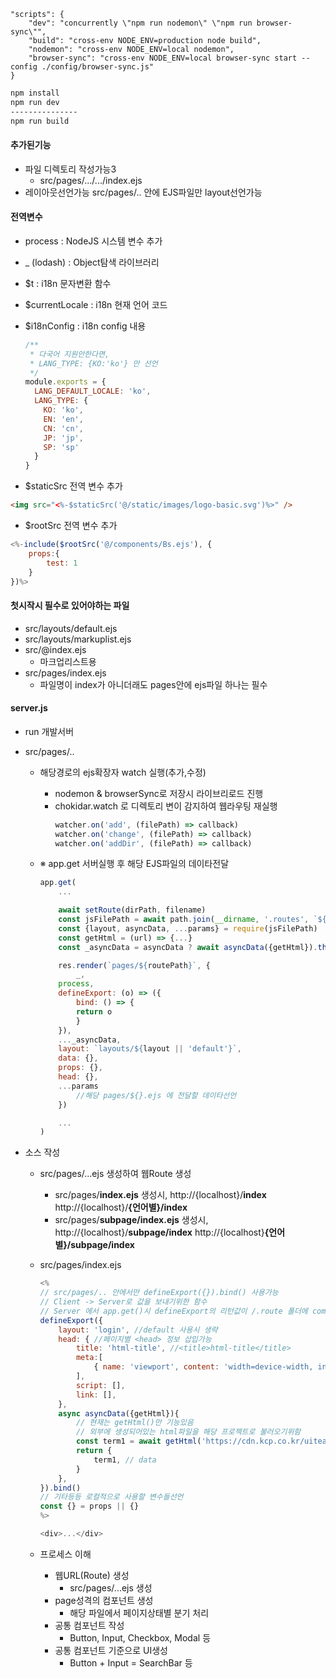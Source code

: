 ```
"scripts": {
    "dev": "concurrently \"npm run nodemon\" \"npm run browser-sync\"",
    "build": "cross-env NODE_ENV=production node build",
    "nodemon": "cross-env NODE_ENV=local nodemon",
    "browser-sync": "cross-env NODE_ENV=local browser-sync start --config ./config/browser-sync.js"
}
```

```bash
npm install
npm run dev
---------------
npm run build
```

#### 추가된기능

- 파일 디렉토리 작성가능3
  - src/pages/.../.../index.ejs
- 레이아웃선언가능
  src/pages/.. 안에 EJS파일만 layout선언가능

#### 전역변수

- process : NodeJS 시스템 변수 추가
- \_ (lodash) : Object탐색 라이브러리
- $t : i18n 문자변환 함수
- $currentLocale : i18n 현재 언어 코드
- $i18nConfig : i18n config 내용

  ```javascript
  /**
   * 다국어 지원안한다면,
   * LANG_TYPE: {KO:'ko'} 만 선언
   */
  module.exports = {
    LANG_DEFAULT_LOCALE: 'ko',
    LANG_TYPE: {
      KO: 'ko',
      EN: 'en',
      CN: 'cn',
      JP: 'jp',
      SP: 'sp'
    }
  }
  ```

- $staticSrc 전역 변수 추가

```html
<img src="<%-$staticSrc('@/static/images/logo-basic.svg')%>" />
```

- $rootSrc 전역 변수 추가

```javascript
<%-include($rootSrc('@/components/Bs.ejs'), {
    props:{
        test: 1
    }
})%>
```

#### 첫시작시 필수로 있어야하는 파일

- src/layouts/default.ejs
- src/layouts/markuplist.ejs
- src/@index.ejs
  - 마크업리스트용
- src/pages/index.ejs
  - 파일명이 index가 아니더래도 pages안에 ejs파일 하나는 필수

#### server.js

- run 개발서버
- src/pages/..

  - 해당경로의 ejs확장자 watch 실행(추가,수정)
    - nodemon & browserSync로 저장시 라이브리로드 진행
    - chokidar.watch 로 디렉토리 변이 감지하여 웹라우팅 재실행
      ```javascript
      watcher.on('add', (filePath) => callback)
      watcher.on('change', (filePath) => callback)
      watcher.on('addDir', (filePath) => callback)
      ```
  - ※ app.get 서버실행 후 해당 EJS파일의 데이타전달

    ```javascript
    app.get(
        ...

        await setRoute(dirPath, filename)
        const jsFilePath = await path.join(__dirname, '.routes', `${routePath}.js`)
        const {layout, asyncData, ...params} = require(jsFilePath)
        const getHtml = (url) => {...}
        const _asyncData = asyncData ? await asyncData({getHtml}).then((params) => params) : {}

        res.render(`pages/${routePath}`, {
            _,
        process,
        defineExport: (o) => ({
            bind: () => {
            return o
            }
        }),
        ..._asyncData,
        layout: `layouts/${layout || 'default'}`,
        data: {},
        props: {},
        head: {},
        ...params
            //해당 pages/${}.ejs 에 전달할 데이타선언
        })

        ...
    )
    ```

- 소스 작성

  - src/pages/...ejs 생성하여 웹Route 생성
    - src/pages/**index.ejs** 생성시,
      http://{localhost}/**index**
      http://{localhost}/**{언어별}/index**
    - src/pages/**subpage/index.ejs** 생성시,
      http://{localhost}/**subpage/index**
      http://{localhost}**{언어별}/subpage/index**
  - src/pages/index.ejs

    ```javascript
    <%
    // src/pages/.. 안에서만 defineExport({}).bind() 사용가능
    // Client -> Server로 값을 보내기위한 함수
    // Server 에서 app.get()시 defineExport의 리턴값이 /.route 폴더에 commonJS형태로 생성
    defineExport({
        layout: 'login', //default 사용시 생략
        head: { //페이지별 <head> 정보 삽입가능
            title: 'html-title', //<title>html-title</title>
            meta:[
                { name: 'viewport', content: 'width=device-width, initial-scale=1' }
            ],
            script: [],
            link: [],
        },
        async asyncData({getHtml}){
            // 현재는 getHtml()만 기능있음
            // 외부에 생성되어있는 html파일을 해당 프로젝트로 불러오기위함
            const term1 = await getHtml('https://cdn.kcp.co.kr/uiteam/design/hj2/terms/term1.html')
            return {
                term1, // data
            }
        },
    }).bind()
    // 기타등등 로컬적으로 사용할 변수들선언
    const {} = props || {}
    %>

    <div>...</div>
    ```

  - 프로세스 이해
    - 웹URL(Route) 생성
      - src/pages/...ejs 생성
    - page성격의 컴포넌트 생성
      - 해당 파일에서 페이지상태별 분기 처리
    - 공통 컴포넌트 작성
      - Button, Input, Checkbox, Modal 등
    - 공통 컴포넌트 기준으로 UI생성
      - Button + Input = SearchBar 등
